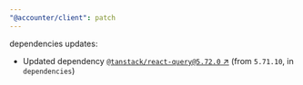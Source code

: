 ```yaml
---
"@accounter/client": patch
---
```

dependencies updates:
  - Updated dependency [`@tanstack/react-query@5.72.0` ↗︎](https://www.npmjs.com/package/@tanstack/react-query/v/5.72.0) (from `5.71.10`, in `dependencies`)
